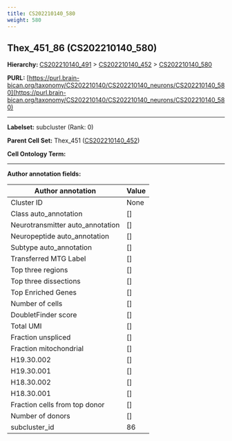 ```yaml
---
title: CS202210140_580
weight: 580
---
```

## Thex_451_86 (CS202210140_580)
<b>Hierarchy: </b>
[CS202210140_491](../CS202210140_491) >
[CS202210140_452](../CS202210140_452) >
[CS202210140_580](../CS202210140_580)

**PURL:** [https://purl.brain-bican.org/taxonomy/CS202210140/CS202210140_neurons/CS202210140_580](https://purl.brain-bican.org/taxonomy/CS202210140/CS202210140_neurons/CS202210140_580)

---


**Labelset:** subcluster (Rank: 0)

**Parent Cell Set:** Thex_451 ([CS202210140_452](../CS202210140_452))



**Cell Ontology Term:** 

[MARKER GENES.]: #


---

[TRANSFERRED ANNOTATIONS.]: #


[AUTHOR ANNOTATION FIELDS.]: #


**Author annotation fields:**

| Author annotation | Value |
|-------------------|-------|
|Cluster ID|None|
|Class auto_annotation|[]|
|Neurotransmitter auto_annotation|[]|
|Neuropeptide auto_annotation|[]|
|Subtype auto_annotation|[]|
|Transferred MTG Label|[]|
|Top three regions|[]|
|Top three dissections|[]|
|Top Enriched Genes|[]|
|Number of cells|[]|
|DoubletFinder score|[]|
|Total UMI|[]|
|Fraction unspliced|[]|
|Fraction mitochondrial|[]|
|H19.30.002|[]|
|H19.30.001|[]|
|H18.30.002|[]|
|H18.30.001|[]|
|Fraction cells from top donor|[]|
|Number of donors|[]|
|subcluster_id|86|
